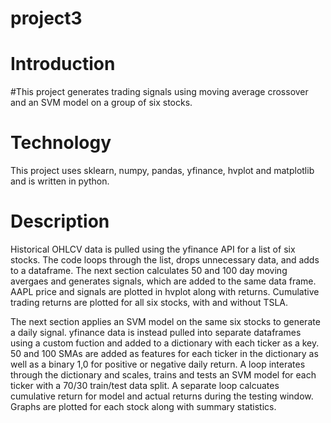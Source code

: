 # project3

# Introduction
#This project generates trading signals using moving average crossover and an SVM model on a group of six stocks. 

# Technology
This project uses sklearn, numpy, pandas, yfinance, hvplot and matplotlib and is written in python.

# Description
Historical OHLCV data is pulled using the yfinance API for a list of six stocks. The code loops through the list, drops unnecessary data, and adds to a dataframe. The next section calculates 50 and 100 day moving avergaes and generates signals, which are added to the same data frame. AAPL price and signals are plotted in hvplot along with returns. Cumulative trading returns are plotted for all six stocks, with and without TSLA.

The next section applies an SVM model on the same six stocks to generate a daily signal. yfinance data is instead pulled into separate dataframes using a custom fuction and added to a dictionary with each ticker as a key. 50 and 100 SMAs are added as features for each ticker in the dictionary as well as a binary 1,0 for positive or negative daily return. A loop interates through the dictionary and scales, trains and tests an SVM model for each ticker with a 70/30 train/test data split. A separate loop calcuates cumulative return for model and actual returns during the testing window. Graphs are plotted for each stock along with summary statistics. 
